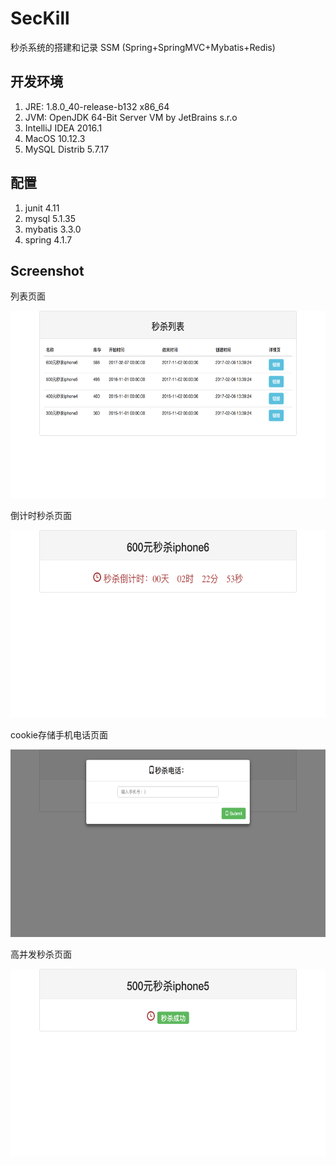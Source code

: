 # SecKill
秒杀系统的搭建和记录 SSM (Spring+SpringMVC+Mybatis+Redis)

## 开发环境
1. JRE: 1.8.0_40-release-b132 x86_64
2. JVM: OpenJDK 64-Bit Server VM by JetBrains s.r.o
3. IntelliJ IDEA 2016.1
4. MacOS 10.12.3
5. MySQL Distrib 5.7.17


## 配置
1. junit 4.11
2. mysql 5.1.35
3. mybatis 3.3.0
4. spring 4.1.7


## Screenshot

列表页面

<img src="https://raw.githubusercontent.com/Aaron-zheng/SecKill/master/screenshot/1.png" height="300"/>

倒计时秒杀页面

<img src="https://raw.githubusercontent.com/Aaron-zheng/SecKill/master/screenshot/2.png" height="300"/>

cookie存储手机电话页面

<img src="https://raw.githubusercontent.com/Aaron-zheng/SecKill/master/screenshot/3.png" height="300"/>

高并发秒杀页面

<img src="https://raw.githubusercontent.com/Aaron-zheng/SecKill/master/screenshot/4.png" height="300"/>
